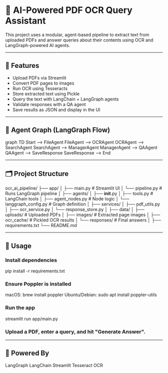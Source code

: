 # 📄 AI-Powered PDF OCR Query Assistant

This project uses a modular, agent-based pipeline to extract text from uploaded PDFs and answer queries about their contents using OCR and LangGraph-powered AI agents.

---

## 🚀 Features

- Upload PDFs via Streamlit
- Convert PDF pages to images
- Run OCR using Tesseracts
- Store extracted text using Pickle
- Query the text with LangChain + LangGraph agents
- Validate responses with a QA agent
- Save results as JSON and display in the UI

---

## 🧠 Agent Graph (LangGraph Flow)

graph TD
    Start --> FileAgent
    FileAgent --> OCRAgent
    OCRAgent --> SearchAgent
    SearchAgent --> ManagerAgent
    ManagerAgent --> QAAgent
    QAAgent --> SaveResponse
    SaveResponse --> End 

---

## 🗂️ Project Structure

ocr_ai_pipeline/
├── app/
│   ├── main.py              # Streamlit UI
│   └── pipeline.py          # Runs LangGraph pipeline
│
├── agents/
│   ├── __init__.py
│   ├── tools.py             # LangChain tools
│   ├── agent_nodes.py       # Node logic
│   └── langgraph_config.py  # Graph definition
│
├── services/
│   ├── pdf_utils.py
│   ├── ocr_service.py
│   └── response_store.py
│
├── data/
│   ├── uploads/             # Uploaded PDFs
│   ├── images/              # Extracted page images
│   ├── ocr_cache/           # Pickled OCR results
│   └── responses/           # Final answers
│
├── requirements.txt
└── README.md

---

## 🧪 Usage

### Install dependencies
pip install -r requirements.txt

### Ensure Poppler is installed
macOS: brew install poppler
Ubuntu/Debian: sudo apt install poppler-utils

### Run the app
streamlit run app/main.py

### Upload a PDF, enter a query, and hit "Generate Answer".

---

## 🧰 Powered By

LangGraph
LangChain
Streamlit
Tesseract OCR
